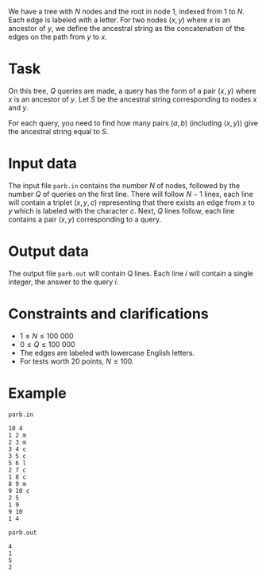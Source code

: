 We have a tree with $N$ nodes and the root in node $1$, indexed from $1$ to $N$. Each edge is labeled with a letter.
For two nodes $(x, y)$ where $x$ is an ancestor of $y$, we define the ancestral string as the concatenation of the edges on the path from $y$ to $x$.

# Task

On this tree, $Q$ queries are made, a query has the form of a pair $(x, y)$ where $x$ is an ancestor of $y$. Let $S$ be the ancestral string corresponding to nodes $x$ and $y$.

For each query, you need to find how many pairs $(a, b)$ (including $(x, y)$) give the ancestral string equal to $S$.

# Input data

The input file `parb.in` contains the number $N$ of nodes, followed by the number $Q$ of queries on the first line. There will follow $N-1$ lines, each line will contain a triplet $(x, y, c)$ representing that there exists an edge from $x$ to $y$ which is labeled with the character $c$. Next, $Q$ lines follow, each line contains a pair $(x, y)$ corresponding to a query.

# Output data

The output file `parb.out` will contain $Q$ lines. Each line $i$ will contain a single integer, the answer to the query $i$.

# Constraints and clarifications

* $1 \leq N \leq 100\ 000$
* $0 \leq Q \leq 100\ 000$
* The edges are labeled with lowercase English letters.
* For tests worth $20$ points, $N \leq 100$.

# Example

`parb.in`
```
10 4
1 2 m
2 3 m
3 4 c
3 5 c
5 6 l
2 7 c
1 8 c
8 9 m
9 10 c
2 5
1 9
9 10
1 4
```

`parb.out`
```
4
1
5
2
```